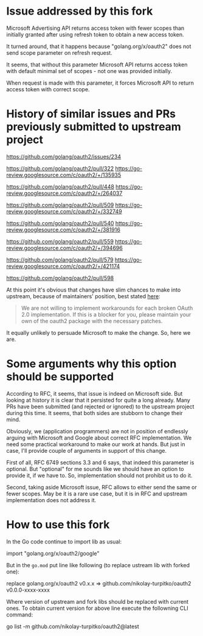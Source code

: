 # Issue addressed by this fork

Microsoft Advertising API returns access token with fewer scopes than initially
granted after using refresh token to obtain a new access token.

It turned around, that it happens because "golang.org/x/oauth2" does not send
scope parameter on refresh request. 

It seems, that without this parameter Microsoft API returns access token with
default minimal set of scopes - not one was provided initially.

When request is made with this parameter, it forces Microsoft API to return
access token with correct scope.

# History of similar issues and PRs previously submitted to upstream project

https://github.com/golang/oauth2/issues/234

https://github.com/golang/oauth2/pull/322
https://go-review.googlesource.com/c/oauth2/+/135935

https://github.com/golang/oauth2/pull/448
https://go-review.googlesource.com/c/oauth2/+/264037

https://github.com/golang/oauth2/pull/509
https://go-review.googlesource.com/c/oauth2/+/332749

https://github.com/golang/oauth2/pull/540
https://go-review.googlesource.com/c/oauth2/+/381916

https://github.com/golang/oauth2/pull/559
https://go-review.googlesource.com/c/oauth2/+/394696

https://github.com/golang/oauth2/pull/579
https://go-review.googlesource.com/c/oauth2/+/421174

https://github.com/golang/oauth2/pull/598

At this point it's obvious that changes have slim chances to make into
upstream, because of maintainers' position, best stated
[here](https://github.com/golang/oauth2/issues/112#issuecomment-101063921):

> We are not willing to implement workarounds for each broken OAuth 2.0
> implementation. If this is a blocker for you, please maintain your own of
> the oauth2 package with the necessary patches.

It equally unlikely to persuade Microsoft to make the change.
So, here we are.

# Some arguments why this option should be supported

According to RFC, it seems, that issue is indeed on Microsoft side. But looking
at history it is clear that it persisted for quite a long already. Many PRs
have been submitted (and rejected or ignored) to the upstream project during
this time. It seems, that both sides are stubborn to change their mind.

Obviously, we (application programmers) are not in position of endlessly
arguing with Microsoft and Google about correct RFC implementation. We need
some practical workaround to make our work at hands. But just in case, I'll
provide couple of arguments in support of this change.

First of all, RFC 6749 sections 3.3 and 6 says, that indeed this parameter is
optional. But "optional" for me sounds like we should have an option to provide
it, if we have to. So, implementation should not prohibit us to do it.

Second, taking aside Microsoft issue, RFC allows to either send the same or
fewer scopes. May be it is a rare use case, but it is in RFC and upstream
implementation does not address it.

# How to use this fork

In the Go code continue to import lib as usual:

  import "golang.org/x/oauth2/google"

But in the `go.mod` put line like following (to replace ustream lib with forked one):

  replace golang.org/x/oauth2 v0.x.x => github.com/nikolay-turpitko/oauth2 v0.0.0-xxxx-xxxx

Where version of upstream and fork libs should be replaced with current ones.
To obtain current version for above line execute the followning CLI command:

  go list -m github.com/nikolay-turpitko/oauth2@latest
